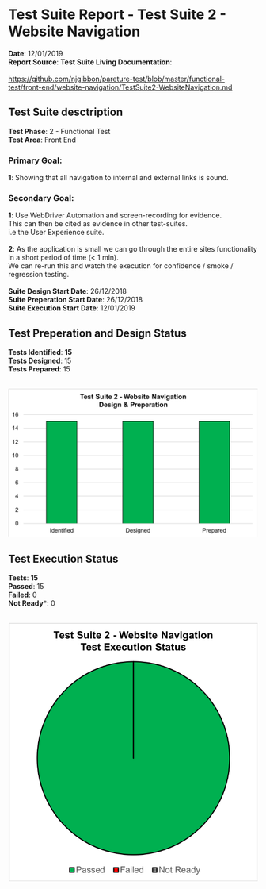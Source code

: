 # Test Suite Report - Test Suite 2 - Website Navigation

**Date**: 12/01/2019 <br/>
**Report Source**: **Test Suite Living Documentation**: <br/>
<br/>
https://github.com/njgibbon/pareture-test/blob/master/functional-test/front-end/website-navigation/TestSuite2-WebsiteNavigation.md <br/>

## Test Suite desctription
**Test Phase**: 2 - Functional Test <br/>
**Test Area**: Front End <br/>

### Primary Goal: 

**1**: Showing that all navigation to internal and external links is sound. <br/>

### Secondary Goal:

**1**: Use WebDriver Automation and screen-recording for evidence. <br/>
This can then be cited as evidence in other test-suites. <br/>
i.e the User Experience suite. <br/>
<br/>
**2**: As the application is small we can go through the entire sites functionality in a short period of time (< 1 min). <br/>
We can re-run this and watch the execution for confidence / smoke / regression testing. <br/>
<br/>
**Suite Design Start Date**: 26/12/2018 <br/>
**Suite Preperation Start Date**: 26/12/2018 <br/>
**Suite Execution Start Date**: 12/01/2019 <br/>

## Test Preperation and Design Status

**Tests Identified**: **15** <br/>
**Tests Designed**: 15 <br/>
**Tests Prepared**: 15 <br/>
<br/>

![execution](images/preperation-2-12012018.png)

## Test Execution Status
**Tests**: **15** <br/>
**Passed**: 15 <br/>
**Failed**: 0 <br/>
**Not Ready***: 0 <br/>
<br/>

![execution](images/execution-2-12012018.png)
